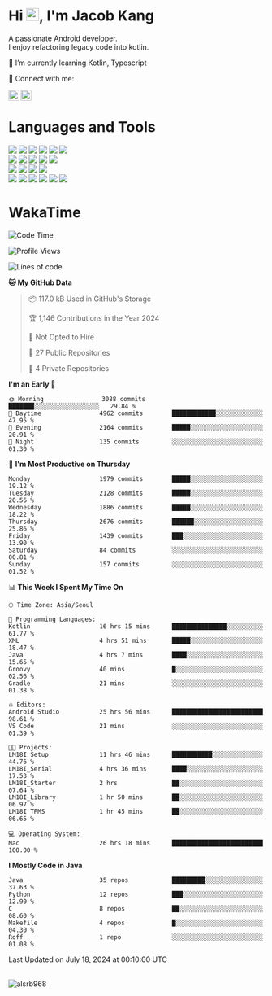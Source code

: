 # Hi <img src="https://media.giphy.com/media/hvRJCLFzcasrR4ia7z/giphy.gif" width="25px">, I'm Jacob Kang
A passionate Android developer.
</br>
I enjoy refactoring legacy code into kotlin.

🌱 I’m currently learning Kotlin, Typescript

🤝 Connect with me:

<a href="https://www.linkedin.com/in/minkyu-kang-b7477b1b2/"><img align="left" src="https://raw.githubusercontent.com/yushi1007/yushi1007/main/images/linkedin.svg" alt="Minkyu Kang | LinkedIn" width="21px"/></a>
<a href="https://www.instagram.com/_jacob_kang/"><img align="left" src="https://raw.githubusercontent.com/yushi1007/yushi1007/main/images/instagram.svg" alt="Jacob Kang | Instagram" width="21px"/></a>

</br>

# Languages and Tools

<div align="left">
<img src="https://img.shields.io/badge/java-007396?logo=java&logoColor=white"/>
<img src="https://img.shields.io/badge/kotlin-7F52FF?logo=kotlin&logoColor=white"/>
<img src="https://img.shields.io/badge/python-3776AB?logo=python&logoColor=white"/>
<img src="https://img.shields.io/badge/bash shell-4EAA25?logo=gnubash&logoColor=white"/>
<img src="https://img.shields.io/badge/c-A8B9CC?logo=c&logoColor=white"/>
<img src="https://img.shields.io/badge/c++-00599C?logo=c%2b%2b&logoColor=white"/>
</div>
<div align="left">
<img src="https://img.shields.io/badge/git-F05032?logo=git&logoColor=white"/>
<img src="https://img.shields.io/badge/github-181717?logo=github&logoColor=white"/>
<img src="https://img.shields.io/badge/mysql-4479A1?logo=mysql&logoColor=white"/>
<img src="https://img.shields.io/badge/sqlite-003B57?logo=sqlite&logoColor=white"/>
<img src="https://img.shields.io/badge/amazon AWS-232F3E?logo=amazonaws&logoColor=white"/>
</div>
<div align="left">
<img src="https://img.shields.io/badge/android-3DDC84?logo=android&logoColor=white"/>
<img src="https://img.shields.io/badge/linux-FCC624?logo=linux&logoColor=white"/>
<img src="https://img.shields.io/badge/flask-000000?logo=flask&logoColor=white"/>
<img src="https://img.shields.io/badge/arduino-00979D?logo=arduino&logoColor=white"/>
</div>
<div align="left">
<img src="https://img.shields.io/badge/slack-4A154B?logo=slack&logoColor=white"/>
<img src="https://img.shields.io/badge/notion-000000?logo=notion&logoColor=white"/>
<img src="https://img.shields.io/badge/jira-0052CC?logo=jira&logoColor=white"/>
<img src="https://img.shields.io/badge/postman-FF6C37?logo=postman&logoColor=white"/>
<img src="https://img.shields.io/badge/intellij-000000?logo=intellijidea&logoColor=white"/>
<img src="https://img.shields.io/badge/pycharm-000000?logo=pycharm&logoColor=white"/>
</div>

# WakaTime

<!--START_SECTION:waka-->
![Code Time](http://img.shields.io/badge/Code%20Time-3%2C983%20hrs%201%20min-blue)

![Profile Views](http://img.shields.io/badge/Profile%20Views-0-blue)

![Lines of code](https://img.shields.io/badge/From%20Hello%20World%20I%27ve%20Written-5.0%20million%20lines%20of%20code-blue)

**🐱 My GitHub Data** 

> 📦 117.0 kB Used in GitHub's Storage 
 > 
> 🏆 1,146 Contributions in the Year 2024
 > 
> 🚫 Not Opted to Hire
 > 
> 📜 27 Public Repositories 
 > 
> 🔑 4 Private Repositories 
 > 
**I'm an Early 🐤** 

```text
🌞 Morning                3088 commits        ███████░░░░░░░░░░░░░░░░░░   29.84 % 
🌆 Daytime                4962 commits        ████████████░░░░░░░░░░░░░   47.95 % 
🌃 Evening                2164 commits        █████░░░░░░░░░░░░░░░░░░░░   20.91 % 
🌙 Night                  135 commits         ░░░░░░░░░░░░░░░░░░░░░░░░░   01.30 % 
```
📅 **I'm Most Productive on Thursday** 

```text
Monday                   1979 commits        █████░░░░░░░░░░░░░░░░░░░░   19.12 % 
Tuesday                  2128 commits        █████░░░░░░░░░░░░░░░░░░░░   20.56 % 
Wednesday                1886 commits        █████░░░░░░░░░░░░░░░░░░░░   18.22 % 
Thursday                 2676 commits        ██████░░░░░░░░░░░░░░░░░░░   25.86 % 
Friday                   1439 commits        ███░░░░░░░░░░░░░░░░░░░░░░   13.90 % 
Saturday                 84 commits          ░░░░░░░░░░░░░░░░░░░░░░░░░   00.81 % 
Sunday                   157 commits         ░░░░░░░░░░░░░░░░░░░░░░░░░   01.52 % 
```


📊 **This Week I Spent My Time On** 

```text
🕑︎ Time Zone: Asia/Seoul

💬 Programming Languages: 
Kotlin                   16 hrs 15 mins      ███████████████░░░░░░░░░░   61.77 % 
XML                      4 hrs 51 mins       █████░░░░░░░░░░░░░░░░░░░░   18.47 % 
Java                     4 hrs 7 mins        ████░░░░░░░░░░░░░░░░░░░░░   15.65 % 
Groovy                   40 mins             █░░░░░░░░░░░░░░░░░░░░░░░░   02.56 % 
Gradle                   21 mins             ░░░░░░░░░░░░░░░░░░░░░░░░░   01.38 % 

🔥 Editors: 
Android Studio           25 hrs 56 mins      █████████████████████████   98.61 % 
VS Code                  21 mins             ░░░░░░░░░░░░░░░░░░░░░░░░░   01.39 % 

🐱‍💻 Projects: 
LM18I_Setup              11 hrs 46 mins      ███████████░░░░░░░░░░░░░░   44.76 % 
LM18I_Serial             4 hrs 36 mins       ████░░░░░░░░░░░░░░░░░░░░░   17.53 % 
LM18I_Starter            2 hrs               ██░░░░░░░░░░░░░░░░░░░░░░░   07.64 % 
LM18I_Library            1 hr 50 mins        ██░░░░░░░░░░░░░░░░░░░░░░░   06.97 % 
LM18I_TPMS               1 hr 45 mins        ██░░░░░░░░░░░░░░░░░░░░░░░   06.65 % 

💻 Operating System: 
Mac                      26 hrs 18 mins      █████████████████████████   100.00 % 
```

**I Mostly Code in Java** 

```text
Java                     35 repos            █████████░░░░░░░░░░░░░░░░   37.63 % 
Python                   12 repos            ███░░░░░░░░░░░░░░░░░░░░░░   12.90 % 
C                        8 repos             ██░░░░░░░░░░░░░░░░░░░░░░░   08.60 % 
Makefile                 4 repos             █░░░░░░░░░░░░░░░░░░░░░░░░   04.30 % 
Roff                     1 repo              ░░░░░░░░░░░░░░░░░░░░░░░░░   01.08 % 
```




 Last Updated on July 18, 2024 at 00:10:00 UTC
<!--END_SECTION:waka-->

</br>

<div align="left">
<img align="left" src="https://github-readme-stats.vercel.app/api/top-langs?username=alsrb968&show_icons=true&locale=en&layout=compact&theme=dark" alt="alsrb968" />
</div>
